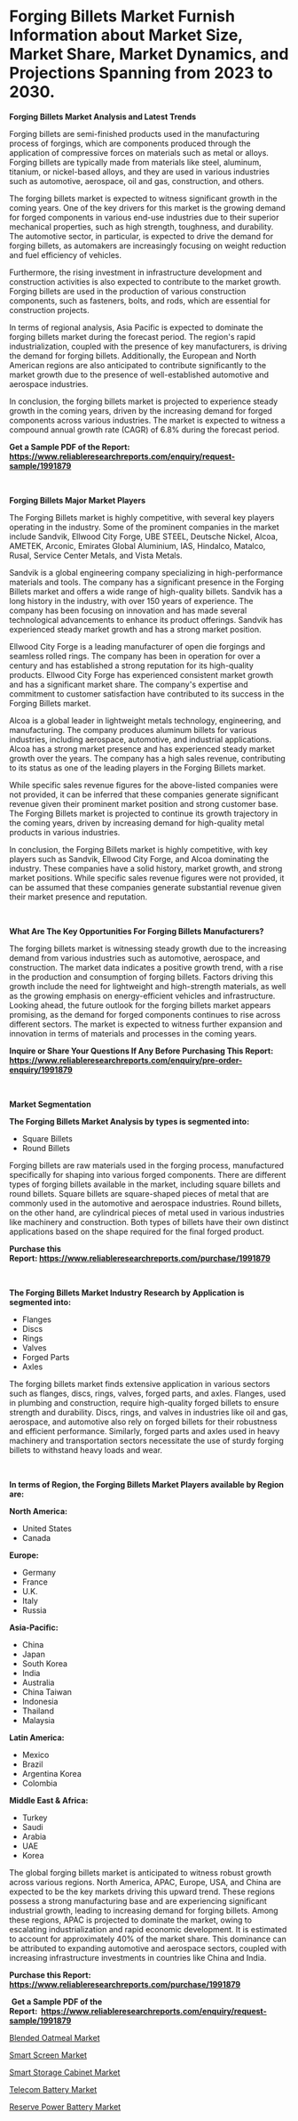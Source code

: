 <p><h1>Forging Billets Market Furnish Information about Market Size, Market Share, Market Dynamics, and Projections Spanning from 2023 to 2030.</h1></p><p><strong>Forging Billets Market Analysis and Latest Trends</strong></p>
<p><p>Forging billets are semi-finished products used in the manufacturing process of forgings, which are components produced through the application of compressive forces on materials such as metal or alloys. Forging billets are typically made from materials like steel, aluminum, titanium, or nickel-based alloys, and they are used in various industries such as automotive, aerospace, oil and gas, construction, and others.</p><p>The forging billets market is expected to witness significant growth in the coming years. One of the key drivers for this market is the growing demand for forged components in various end-use industries due to their superior mechanical properties, such as high strength, toughness, and durability. The automotive sector, in particular, is expected to drive the demand for forging billets, as automakers are increasingly focusing on weight reduction and fuel efficiency of vehicles.</p><p>Furthermore, the rising investment in infrastructure development and construction activities is also expected to contribute to the market growth. Forging billets are used in the production of various construction components, such as fasteners, bolts, and rods, which are essential for construction projects.</p><p>In terms of regional analysis, Asia Pacific is expected to dominate the forging billets market during the forecast period. The region's rapid industrialization, coupled with the presence of key manufacturers, is driving the demand for forging billets. Additionally, the European and North American regions are also anticipated to contribute significantly to the market growth due to the presence of well-established automotive and aerospace industries.</p><p>In conclusion, the forging billets market is projected to experience steady growth in the coming years, driven by the increasing demand for forged components across various industries. The market is expected to witness a compound annual growth rate (CAGR) of 6.8% during the forecast period.</p></p>
<p><strong>Get a Sample PDF of the Report:&nbsp; <a href="https://www.reliableresearchreports.com/enquiry/request-sample/1991879">https://www.reliableresearchreports.com/enquiry/request-sample/1991879</a></strong></p>
<p>&nbsp;</p>
<p><strong>Forging Billets Major Market Players</strong></p>
<p><p>The Forging Billets market is highly competitive, with several key players operating in the industry. Some of the prominent companies in the market include Sandvik, Ellwood City Forge, UBE STEEL, Deutsche Nickel, Alcoa, AMETEK, Arconic, Emirates Global Aluminium, IAS, Hindalco, Matalco, Rusal, Service Center Metals, and Vista Metals.</p><p>Sandvik is a global engineering company specializing in high-performance materials and tools. The company has a significant presence in the Forging Billets market and offers a wide range of high-quality billets. Sandvik has a long history in the industry, with over 150 years of experience. The company has been focusing on innovation and has made several technological advancements to enhance its product offerings. Sandvik has experienced steady market growth and has a strong market position.</p><p>Ellwood City Forge is a leading manufacturer of open die forgings and seamless rolled rings. The company has been in operation for over a century and has established a strong reputation for its high-quality products. Ellwood City Forge has experienced consistent market growth and has a significant market share. The company's expertise and commitment to customer satisfaction have contributed to its success in the Forging Billets market.</p><p>Alcoa is a global leader in lightweight metals technology, engineering, and manufacturing. The company produces aluminum billets for various industries, including aerospace, automotive, and industrial applications. Alcoa has a strong market presence and has experienced steady market growth over the years. The company has a high sales revenue, contributing to its status as one of the leading players in the Forging Billets market.</p><p>While specific sales revenue figures for the above-listed companies were not provided, it can be inferred that these companies generate significant revenue given their prominent market position and strong customer base. The Forging Billets market is projected to continue its growth trajectory in the coming years, driven by increasing demand for high-quality metal products in various industries.</p><p>In conclusion, the Forging Billets market is highly competitive, with key players such as Sandvik, Ellwood City Forge, and Alcoa dominating the industry. These companies have a solid history, market growth, and strong market positions. While specific sales revenue figures were not provided, it can be assumed that these companies generate substantial revenue given their market presence and reputation.</p></p>
<p>&nbsp;</p>
<p><strong>What Are The Key Opportunities For Forging Billets Manufacturers?</strong></p>
<p><p>The forging billets market is witnessing steady growth due to the increasing demand from various industries such as automotive, aerospace, and construction. The market data indicates a positive growth trend, with a rise in the production and consumption of forging billets. Factors driving this growth include the need for lightweight and high-strength materials, as well as the growing emphasis on energy-efficient vehicles and infrastructure. Looking ahead, the future outlook for the forging billets market appears promising, as the demand for forged components continues to rise across different sectors. The market is expected to witness further expansion and innovation in terms of materials and processes in the coming years.</p></p>
<p><strong>Inquire or Share Your Questions If Any Before Purchasing This Report: <a href="https://www.reliableresearchreports.com/enquiry/pre-order-enquiry/1991879">https://www.reliableresearchreports.com/enquiry/pre-order-enquiry/1991879</a></strong></p>
<p>&nbsp;</p>
<p><strong>Market Segmentation</strong></p>
<p><strong>The Forging Billets Market Analysis by types is segmented into:</strong></p>
<p><ul><li>Square Billets</li><li>Round Billets</li></ul></p>
<p><p>Forging billets are raw materials used in the forging process, manufactured specifically for shaping into various forged components. There are different types of forging billets available in the market, including square billets and round billets. Square billets are square-shaped pieces of metal that are commonly used in the automotive and aerospace industries. Round billets, on the other hand, are cylindrical pieces of metal used in various industries like machinery and construction. Both types of billets have their own distinct applications based on the shape required for the final forged product.</p></p>
<p><strong>Purchase this Report:&nbsp;<a href="https://www.reliableresearchreports.com/purchase/1991879">https://www.reliableresearchreports.com/purchase/1991879</a></strong></p>
<p>&nbsp;</p>
<p><strong>The Forging Billets Market Industry Research by Application is segmented into:</strong></p>
<p><ul><li>Flanges</li><li>Discs</li><li>Rings</li><li>Valves</li><li>Forged Parts</li><li>Axles</li></ul></p>
<p><p>The forging billets market finds extensive application in various sectors such as flanges, discs, rings, valves, forged parts, and axles. Flanges, used in plumbing and construction, require high-quality forged billets to ensure strength and durability. Discs, rings, and valves in industries like oil and gas, aerospace, and automotive also rely on forged billets for their robustness and efficient performance. Similarly, forged parts and axles used in heavy machinery and transportation sectors necessitate the use of sturdy forging billets to withstand heavy loads and wear.</p></p>
<p>&nbsp;</p>
<p><strong>In terms of Region, the Forging Billets Market Players available by Region are:</strong></p>
<p>
    <p> <strong> North America: </strong>
        <ul>
            <li>United States</li>
            <li>Canada</li>
        </ul>
        </p> 
    <p> <strong> Europe: </strong>
        <ul>
            <li>Germany</li>
            <li>France</li>
            <li>U.K.</li>
            <li>Italy</li>
            <li>Russia</li>
        </ul>
        </p> 
    <p> <strong> Asia-Pacific: </strong>
        <ul>
            <li>China</li>
            <li>Japan</li>
            <li>South Korea</li>
            <li>India</li>
            <li>Australia</li>
            <li>China Taiwan</li>
            <li>Indonesia</li>
            <li>Thailand</li>
            <li>Malaysia</li>
        </ul>
        </p> 
    <p> <strong> Latin America: </strong>
        <ul>
            <li>Mexico</li>
            <li>Brazil</li>
            <li>Argentina Korea</li>
            <li>Colombia</li>
        </ul>
        </p> 
    <p> <strong> Middle East & Africa: </strong>
        <ul>
            <li>Turkey</li>
            <li>Saudi</li>
            <li>Arabia</li>
            <li>UAE</li>
            <li>Korea</li>
        </ul>
    </p>
    </p>
<p><p>The global forging billets market is anticipated to witness robust growth across various regions. North America, APAC, Europe, USA, and China are expected to be the key markets driving this upward trend. These regions possess a strong manufacturing base and are experiencing significant industrial growth, leading to increasing demand for forging billets. Among these regions, APAC is projected to dominate the market, owing to escalating industrialization and rapid economic development. It is estimated to account for approximately 40% of the market share. This dominance can be attributed to expanding automotive and aerospace sectors, coupled with increasing infrastructure investments in countries like China and India.</p></p>
<p><strong>Purchase this Report: <a href="https://www.reliableresearchreports.com/purchase/1991879">https://www.reliableresearchreports.com/purchase/1991879</a></strong></p>
<p>&nbsp;<strong>Get a Sample PDF of the Report:&nbsp;&nbsp;<a href="https://www.reliableresearchreports.com/enquiry/request-sample/1991879">https://www.reliableresearchreports.com/enquiry/request-sample/1991879</a></strong></p>
<p><strong></strong></p>
<p><p><a href="https://medium.com/@mayankdeswal9588dm/blended-oatmeal-market-size-cagr-trends-2024-2030-a19b97204283">Blended Oatmeal Market</a></p><p><a href="https://medium.com/@rfadda741254/analyzing-smart-screen-market-global-industry-perspective-and-forecast-2023-to-2030-038be08a72fe">Smart Screen Market</a></p><p><a href="https://medium.com/@azadyoi012547/smart-storage-cabinet-market-furnishes-information-on-market-share-market-trends-and-market-5176e5dabd8b">Smart Storage Cabinet Market</a></p><p><a href="https://medium.com/@bethhermann2023/telecom-battery-market-analysis-and-sze-forecasted-for-period-from-2023-to-2030-aa28ab005bb8">Telecom Battery Market</a></p><p><a href="https://medium.com/@rosaleekoss/reserve-power-battery-market-outlook-industry-overview-and-forecast-2023-to-2030-87e4204f1d33">Reserve Power Battery Market</a></p></p>